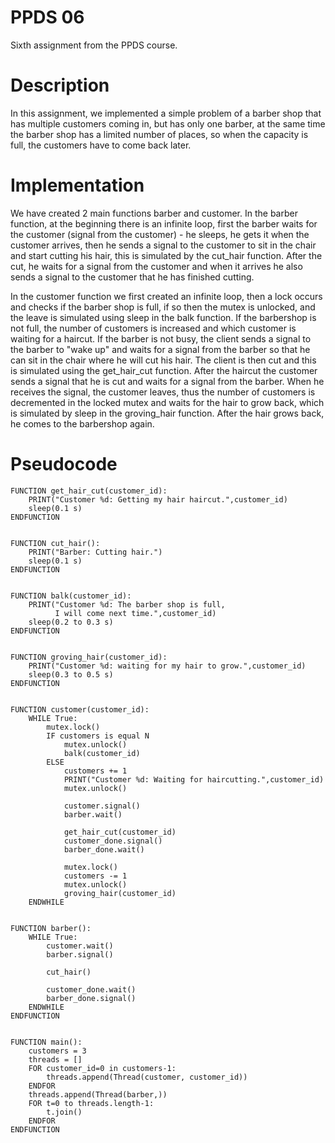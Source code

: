 # PPDS 06
Sixth assignment from the PPDS course.

# Description
In this assignment, we implemented a simple problem of a barber shop that has multiple customers coming in, but 
has only one barber, at the same time the barber shop has a limited number of places, so when the capacity is full, the customers
have to come back later.

# Implementation
We have created 2 main functions barber and customer. In the barber function, at the beginning there is an infinite loop, first the barber waits for the customer (signal
from the customer) - he sleeps, he gets it when the customer arrives, then he sends a signal to the customer to sit in the chair and start cutting his hair,
this is simulated by the cut_hair function. After the cut, he waits for a signal from the customer and when it arrives he also sends a signal to the customer that he has finished cutting.

In the customer function we first created an infinite loop, then a lock occurs and checks if the barber shop is full, if so
then the mutex is unlocked, and the leave is simulated using sleep in the balk function. If the barbershop is not full, the number of customers is increased and
which customer is waiting for a haircut. If the barber is not busy, the client sends a signal to the barber to "wake up" and waits for a signal from the barber
so that he can sit in the chair where he will cut his hair. The client is then cut and this is simulated using the get_hair_cut function. After the haircut
the customer sends a signal that he is cut and waits for a signal from the barber. When he receives the signal, the customer leaves, thus the number of customers is decremented in the locked mutex
and waits for the hair to grow back, which is simulated by sleep in the groving_hair function. After the hair grows back, he comes to the barbershop again.

# Pseudocode
```
FUNCTION get_hair_cut(customer_id):
    PRINT("Customer %d: Getting my hair haircut.",customer_id)
    sleep(0.1 s)
ENDFUNCTION


FUNCTION cut_hair():
    PRINT("Barber: Cutting hair.")
    sleep(0.1 s)
ENDFUNCTION


FUNCTION balk(customer_id):
    PRINT("Customer %d: The barber shop is full,
          I will come next time.",customer_id)
    sleep(0.2 to 0.3 s)
ENDFUNCTION


FUNCTION groving_hair(customer_id):
    PRINT("Customer %d: waiting for my hair to grow.",customer_id)
    sleep(0.3 to 0.5 s)
ENDFUNCTION


FUNCTION customer(customer_id):
    WHILE True:
        mutex.lock()
        IF customers is equal N
            mutex.unlock()
            balk(customer_id)
        ELSE
            customers += 1
            PRINT("Customer %d: Waiting for haircutting.",customer_id)
            mutex.unlock()

            customer.signal()
            barber.wait()

            get_hair_cut(customer_id)
            customer_done.signal()
            barber_done.wait()

            mutex.lock()
            customers -= 1
            mutex.unlock()
            groving_hair(customer_id)
    ENDWHILE


FUNCTION barber():
    WHILE True:
        customer.wait()
        barber.signal()

        cut_hair()

        customer_done.wait()
        barber_done.signal()
    ENDWHILE
ENDFUNCTION


FUNCTION main():
    customers = 3
    threads = []
    FOR customer_id=0 in customers-1:
        threads.append(Thread(customer, customer_id))
    ENDFOR
    threads.append(Thread(barber,))
    FOR t=0 to threads.length-1:
        t.join()
    ENDFOR
ENDFUNCTION


```